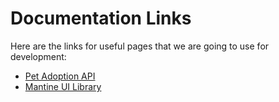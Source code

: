 # Documentation Links

Here are the links for useful pages that we are going to use for development:

- [Pet Adoption API](https://www.petfinder.com/developers/v2/docs/)
- [Mantine UI Library](https://mantine.dev/getting-started/)